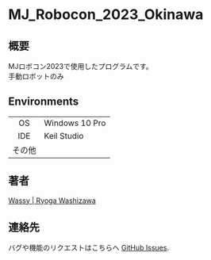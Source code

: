 # MJ_Robocon_2023_Okinawa
## 概要
MJロボコン2023で使用したプログラムです。  
手動ロボットのみ

## Environments
|        |                                        |
|  :-:   | -------------------------------------- |
| OS     | Windows 10 Pro                         |
| IDE    | Keil Studio                            |
| その他 |                                        |

## 著者
[Wassy | Ryoga Washizawa](https://github.com/wassy310)

## 連絡先
バグや機能のリクエストはこちらへ [GitHub Issues](https://github.com/wassy310/MJ_Robocon_2023_Okinawa/issues).
